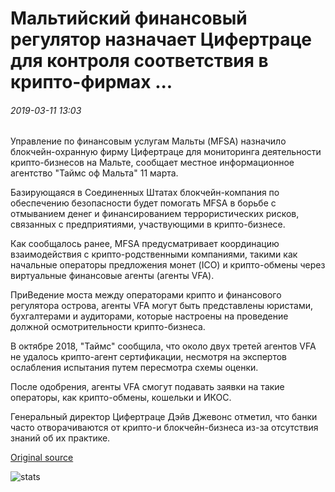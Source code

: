# Мальтийский финансовый регулятор назначает Цифертраце для контроля соответствия в крипто-фирмах ...

###### 2019-03-11 13:03

Управление по финансовым услугам Мальты (MFSA) назначило блокчейн-охранную фирму Цифертраце для мониторинга деятельности крипто-бизнесов на Мальте, сообщает местное информационное агентство "Таймс оф Мальта" 11 марта.

Базирующаяся в Соединенных Штатах блокчейн-компания по обеспечению безопасности будет помогать MFSA в борьбе с отмыванием денег и финансированием террористических рисков, связанных с предприятиями, участвующими в крипто-бизнесе.

Как сообщалось ранее, MFSA предусматривает координацию взаимодействия с крипто-родственными компаниями, такими как начальные операторы предложения монет (ICO) и крипто-обмены через виртуальные финансовые агенты (агенты VFA).

ПриВедение моста между операторами крипто и финансового регулятора острова, агенты VFA могут быть представлены юристами, бухгалтерами и аудиторами, которые настроены на проведение должной осмотрительности крипто-бизнеса.

В октябре 2018, "Таймс" сообщила, что около двух третей агентов VFA не удалось крипто-агент сертификации, несмотря на экспертов ослабления испытания путем пересмотра схемы оценки.

После одобрения, агенты VFA смогут подавать заявки на такие операторы, как крипто-обмены, кошельки и ИКОС.

Генеральный директор Цифертраце Дэйв Джевонс отметил, что банки часто отворачиваются от крипто-и блокчейн-бизнеса из-за отсутствия знаний об их практике.

[Original source](https://cointelegraph.com/news/maltese-financial-regulator-appoints-ciphertrace-to-monitor-compliance-in-crypto-firms)

![stats](https://c.statcounter.com/11760860/0/a89fa40b/1/ "stats")